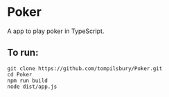 # Poker
A app to play poker in TypeScript.

## To run:
```
git clone https://github.com/tompilsbury/Poker.git
cd Poker
npm run build
node dist/app.js
```
